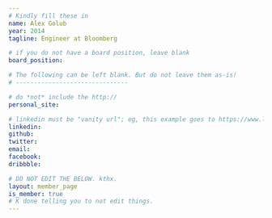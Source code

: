 ```yaml
---
# Kindly fill these in
name: Alex Golub
year: 2014
tagline: Engineer at Bloomberg

# if you do not have a board position, leave blank
board_position:

# The following can be left blank. But do not leave them as-is!
# -------------------------------

# do *not* include the http://
personal_site:

# linkedin must be "vanity url"; eg, this example goes to https://www.linkedin.com/in/alexrattray. Ask for help if you don't have a custom url yet.
linkedin:
github:
twitter:
email:
facebook:
dribbble:

# DO NOT EDIT THE BELOW. kthx.
layout: member_page
is_member: true
# K done telling you to not edit things.
---
```


<!--
  This is your personal playground!
  Do with it what you will.
  Write a bio, transcribe a novel, display some nudies,
  just don't mess up the html.
  If you don't know how to write Markdown/HTML, ask a friend! Yay friends.
-->
<p class="lead">

</p>
